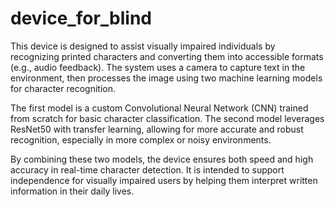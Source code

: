 # device_for_blind
This device is designed to assist visually impaired individuals by recognizing printed characters and converting them into accessible formats (e.g., audio feedback). The system uses a camera to capture text in the environment, then processes the image using two machine learning models for character recognition.

The first model is a custom Convolutional Neural Network (CNN) trained from scratch for basic character classification. The second model leverages ResNet50 with transfer learning, allowing for more accurate and robust recognition, especially in more complex or noisy environments.

By combining these two models, the device ensures both speed and high accuracy in real-time character detection. It is intended to support independence for visually impaired users by helping them interpret written information in their daily lives.
